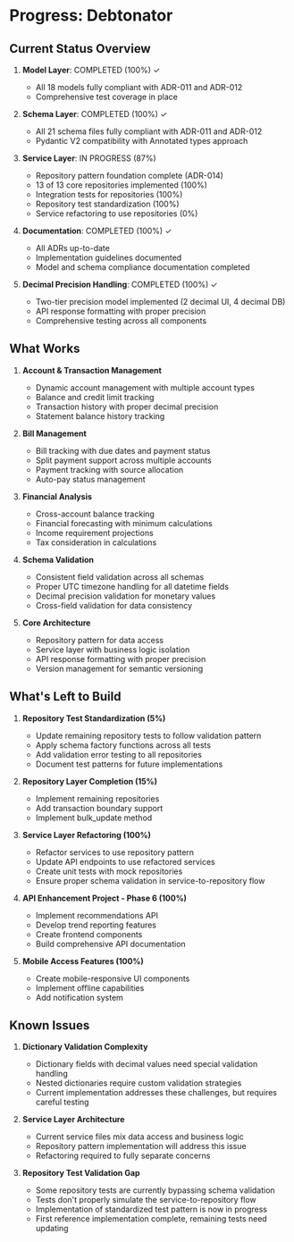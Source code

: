 # Progress: Debtonator

## Current Status Overview

1. **Model Layer**: COMPLETED (100%) ✓
   - All 18 models fully compliant with ADR-011 and ADR-012
   - Comprehensive test coverage in place

2. **Schema Layer**: COMPLETED (100%) ✓
   - All 21 schema files fully compliant with ADR-011 and ADR-012
   - Pydantic V2 compatibility with Annotated types approach

3. **Service Layer**: IN PROGRESS (87%)
   - Repository pattern foundation complete (ADR-014)
   - 13 of 13 core repositories implemented (100%)
   - Integration tests for repositories (100%)
   - Repository test standardization (100%)
   - Service refactoring to use repositories (0%)

4. **Documentation**: COMPLETED (100%) ✓
   - All ADRs up-to-date
   - Implementation guidelines documented
   - Model and schema compliance documentation completed

5. **Decimal Precision Handling**: COMPLETED (100%) ✓
   - Two-tier precision model implemented (2 decimal UI, 4 decimal DB)
   - API response formatting with proper precision
   - Comprehensive testing across all components

## What Works

1. **Account & Transaction Management**
   - Dynamic account management with multiple account types
   - Balance and credit limit tracking
   - Transaction history with proper decimal precision
   - Statement balance history tracking

2. **Bill Management**
   - Bill tracking with due dates and payment status
   - Split payment support across multiple accounts
   - Payment tracking with source allocation
   - Auto-pay status management

3. **Financial Analysis**
   - Cross-account balance tracking
   - Financial forecasting with minimum calculations
   - Income requirement projections
   - Tax consideration in calculations

4. **Schema Validation**
   - Consistent field validation across all schemas
   - Proper UTC timezone handling for all datetime fields
   - Decimal precision validation for monetary values
   - Cross-field validation for data consistency

5. **Core Architecture**
   - Repository pattern for data access
   - Service layer with business logic isolation
   - API response formatting with proper precision
   - Version management for semantic versioning

## What's Left to Build

1. **Repository Test Standardization (5%)**
   - Update remaining repository tests to follow validation pattern
   - Apply schema factory functions across all tests
   - Add validation error testing to all repositories
   - Document test patterns for future implementations

2. **Repository Layer Completion (15%)**
   - Implement remaining repositories
   - Add transaction boundary support
   - Implement bulk_update method

3. **Service Layer Refactoring (100%)**
   - Refactor services to use repository pattern
   - Update API endpoints to use refactored services
   - Create unit tests with mock repositories
   - Ensure proper schema validation in service-to-repository flow

4. **API Enhancement Project - Phase 6 (100%)**
   - Implement recommendations API
   - Develop trend reporting features
   - Create frontend components
   - Build comprehensive API documentation

5. **Mobile Access Features (100%)**
   - Create mobile-responsive UI components
   - Implement offline capabilities
   - Add notification system

## Known Issues

1. **Dictionary Validation Complexity**
   - Dictionary fields with decimal values need special validation handling
   - Nested dictionaries require custom validation strategies
   - Current implementation addresses these challenges, but requires careful testing

2. **Service Layer Architecture**
   - Current service files mix data access and business logic
   - Repository pattern implementation will address this issue
   - Refactoring required to fully separate concerns

3. **Repository Test Validation Gap**
   - Some repository tests are currently bypassing schema validation
   - Tests don't properly simulate the service-to-repository flow
   - Implementation of standardized test pattern is now in progress
   - First reference implementation complete, remaining tests need updating
